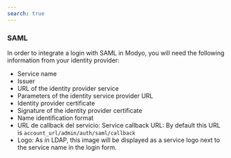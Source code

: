 ```yaml
---
search: true
---
```


### SAML

In order to integrate a login with SAML in Modyo, you will need the following information from your identity provider:

- Service name
- Issuer
- URL of the identity provider service
- Parameters of the identity service provider URL
- Identity provider certificate
- Signature of the identity provider certificate
- Name identification format
- URL de callback del servicio: Service callback URL: By default this URL is `account_url/admin/auth/saml/callback`
- Logo: As in LDAP, this image will be displayed as a service logo next to the service name in the login form.